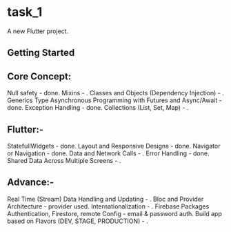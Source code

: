 # task_1

A new Flutter project.

## Getting Started

## Core Concept:

Null safety  - done.
Mixins - .
Classes and Objects (Dependency Injection) - .
Generics Type 
Asynchronous Programming with Futures and Async/Await - done.
Exception Handling - done.
Collections (List, Set, Map) - .

## Flutter:-

StatefullWidgets - done.
Layout and Responsive Designs - done.
Navigator or Navigation - done.
Data and Network Calls - .
Error Handling - done.
Shared Data Across Multiple Screens - .

## Advance:-

Real Time (Stream) Data Handling and Updating - .
Bloc and Provider Architecture - provider used.
Internationalization - .
Firebase Packages Authentication, Firestore, remote Config - email & password auth.
Build app based on Flavors (DEV, STAGE, PRODUCTION) - .
